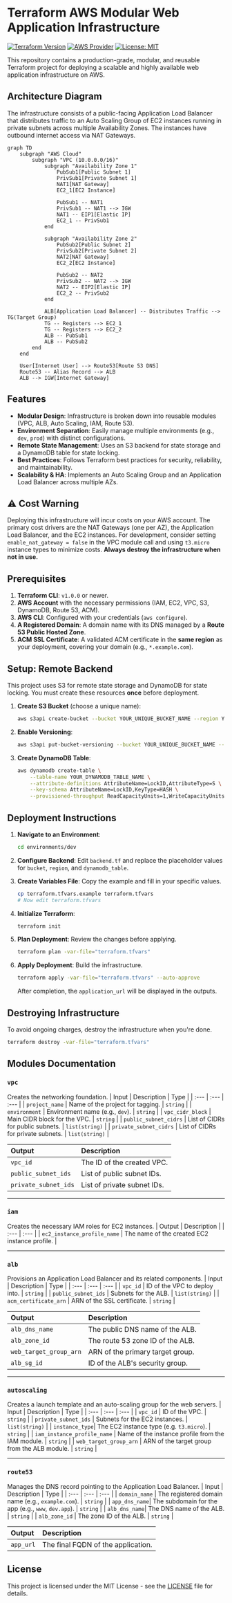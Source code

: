 # Terraform AWS Modular Web Application Infrastructure

[![Terraform Version](https://img.shields.io/badge/Terraform-v1.0%2B-blueviolet)](https://www.terraform.io)
[![AWS Provider](https://img.shields.io/badge/AWS%20Provider-v5.0%2B-orange)](https://registry.terraform.io/providers/hashicorp/aws/latest)
[![License: MIT](https://img.shields.io/badge/License-MIT-yellow.svg)](https://opensource.org/licenses/MIT)

This repository contains a production-grade, modular, and reusable Terraform project for deploying a scalable and highly available web application infrastructure on AWS.

## Architecture Diagram

The infrastructure consists of a public-facing Application Load Balancer that distributes traffic to an Auto Scaling Group of EC2 instances running in private subnets across multiple Availability Zones. The instances have outbound internet access via NAT Gateways.

```mermaid
graph TD
    subgraph "AWS Cloud"
        subgraph "VPC (10.0.0.0/16)"
            subgraph "Availability Zone 1"
                PubSub1[Public Subnet 1]
                PrivSub1[Private Subnet 1]
                NAT1[NAT Gateway]
                EC2_1[EC2 Instance]

                PubSub1 -- NAT1
                PrivSub1 -- NAT1 --> IGW
                NAT1 -- EIP1[Elastic IP]
                EC2_1 -- PrivSub1
            end

            subgraph "Availability Zone 2"
                PubSub2[Public Subnet 2]
                PrivSub2[Private Subnet 2]
                NAT2[NAT Gateway]
                EC2_2[EC2 Instance]

                PubSub2 -- NAT2
                PrivSub2 -- NAT2 --> IGW
                NAT2 -- EIP2[Elastic IP]
                EC2_2 -- PrivSub2
            end

            ALB[Application Load Balancer] -- Distributes Traffic --> TG(Target Group)
            TG -- Registers --> EC2_1
            TG -- Registers --> EC2_2
            ALB -- PubSub1
            ALB -- PubSub2
        end
    end

    User[Internet User] --> Route53[Route 53 DNS]
    Route53 -- Alias Record --> ALB
    ALB --> IGW[Internet Gateway]
```

## Features

-   **Modular Design**: Infrastructure is broken down into reusable modules (VPC, ALB, Auto Scaling, IAM, Route 53).
-   **Environment Separation**: Easily manage multiple environments (e.g., `dev`, `prod`) with distinct configurations.
-   **Remote State Management**: Uses an S3 backend for state storage and a DynamoDB table for state locking.
-   **Best Practices**: Follows Terraform best practices for security, reliability, and maintainability.
-   **Scalability & HA**: Implements an Auto Scaling Group and an Application Load Balancer across multiple AZs.

## ⚠️ Cost Warning

Deploying this infrastructure will incur costs on your AWS account. The primary cost drivers are the NAT Gateways (one per AZ), the Application Load Balancer, and the EC2 instances. For development, consider setting `enable_nat_gateway = false` in the VPC module call and using `t3.micro` instance types to minimize costs. **Always destroy the infrastructure when not in use.**

## Prerequisites

1.  **Terraform CLI**: `v1.0.0` or newer.
2.  **AWS Account** with the necessary permissions (IAM, EC2, VPC, S3, DynamoDB, Route 53, ACM).
3.  **AWS CLI**: Configured with your credentials (`aws configure`).
4.  **A Registered Domain**: A domain name with its DNS managed by a **Route 53 Public Hosted Zone**.
5.  **ACM SSL Certificate**: A validated ACM certificate in the **same region** as your deployment, covering your domain (e.g., `*.example.com`).

## Setup: Remote Backend

This project uses S3 for remote state storage and DynamoDB for state locking. You must create these resources **once** before deployment.

1.  **Create S3 Bucket** (choose a unique name):
    ```sh
    aws s3api create-bucket --bucket YOUR_UNIQUE_BUCKET_NAME --region YOUR_REGION
    ```

2.  **Enable Versioning**:
    ```sh
    aws s3api put-bucket-versioning --bucket YOUR_UNIQUE_BUCKET_NAME --versioning-configuration Status=Enabled
    ```

3.  **Create DynamoDB Table**:
    ```sh
    aws dynamodb create-table \
        --table-name YOUR_DYNAMODB_TABLE_NAME \
        --attribute-definitions AttributeName=LockID,AttributeType=S \
        --key-schema AttributeName=LockID,KeyType=HASH \
        --provisioned-throughput ReadCapacityUnits=1,WriteCapacityUnits=1
    ```

## Deployment Instructions

1.  **Navigate to an Environment**:
    ```sh
    cd environments/dev
    ```

2.  **Configure Backend**: Edit `backend.tf` and replace the placeholder values for `bucket`, `region`, and `dynamodb_table`.

3.  **Create Variables File**: Copy the example and fill in your specific values.
    ```sh
    cp terraform.tfvars.example terraform.tfvars
    # Now edit terraform.tfvars
    ```

4.  **Initialize Terraform**:
    ```sh
    terraform init
    ```

5.  **Plan Deployment**: Review the changes before applying.
    ```sh
    terraform plan -var-file="terraform.tfvars"
    ```

6.  **Apply Deployment**: Build the infrastructure.
    ```sh
    terraform apply -var-file="terraform.tfvars" --auto-approve
    ```
    After completion, the `application_url` will be displayed in the outputs.

## Destroying Infrastructure

To avoid ongoing charges, destroy the infrastructure when you're done.
```sh
terraform destroy -var-file="terraform.tfvars"
```

## Modules Documentation

### `vpc`
Creates the networking foundation.
| Input | Description | Type |
| :--- | :--- | :--- |
| `project_name` | Name of the project for tagging. | `string` |
| `environment` | Environment name (e.g., `dev`). | `string` |
| `vpc_cidr_block` | Main CIDR block for the VPC. | `string` |
| `public_subnet_cidrs` | List of CIDRs for public subnets. | `list(string)` |
| `private_subnet_cidrs` | List of CIDRs for private subnets. | `list(string)` |

| Output | Description |
| :--- | :--- |
| `vpc_id` | The ID of the created VPC. |
| `public_subnet_ids` | List of public subnet IDs. |
| `private_subnet_ids` | List of private subnet IDs. |

---
### `iam`
Creates the necessary IAM roles for EC2 instances.
| Output | Description |
| :--- | :--- |
| `ec2_instance_profile_name` | The name of the created EC2 instance profile. |

---
### `alb`
Provisions an Application Load Balancer and its related components.
| Input | Description | Type |
| :--- | :--- | :--- |
| `vpc_id` | ID of the VPC to deploy into. | `string` |
| `public_subnet_ids` | Subnets for the ALB. | `list(string)` |
| `acm_certificate_arn` | ARN of the SSL certificate. | `string` |

| Output | Description |
| :--- | :--- |
| `alb_dns_name` | The public DNS name of the ALB. |
| `alb_zone_id`| The route 53 zone ID of the ALB. |
| `web_target_group_arn`| ARN of the primary target group. |
| `alb_sg_id` | ID of the ALB's security group. |

---
### `autoscaling`
Creates a launch template and an auto-scaling group for the web servers.
| Input | Description | Type |
| :--- | :--- | :--- |
| `vpc_id` | ID of the VPC. | `string` |
| `private_subnet_ids` | Subnets for the EC2 instances. | `list(string)` |
| `instance_type`| The EC2 instance type (e.g. `t3.micro`). | `string` |
| `iam_instance_profile_name` | Name of the instance profile from the IAM module. | `string` |
| `web_target_group_arn` | ARN of the target group from the ALB module. | `string` |

---
### `route53`
Manages the DNS record pointing to the Application Load Balancer.
| Input | Description | Type |
| :--- | :--- | :--- |
| `domain_name` | The registered domain name (e.g., `example.com`). | `string` |
| `app_dns_name`| The subdomain for the app (e.g., `www`, `dev.app`). | `string` |
| `alb_dns_name`| The DNS name of the ALB. | `string` |
| `alb_zone_id` | The zone ID of the ALB. | `string` |

| Output | Description |
| :--- | :--- |
| `app_url` | The final FQDN of the application. |

## License
This project is licensed under the MIT License - see the [LICENSE](LICENSE) file for details.
